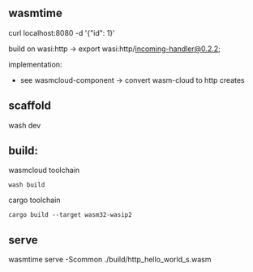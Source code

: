 ## wasmtime

curl localhost:8080 -d '{"id": 1}'

build on wasi:http
-> export wasi:http/incoming-handler@0.2.2;

implementation:
- see wasmcloud-component
-> convert wasm-cloud to http creates

## scaffold

wash dev

## build:

wasmcloud toolchain

```shell
wash build
```

cargo toolchain

```shell
cargo build --target wasm32-wasip2
```

## serve

wasmtime serve -Scommon ./build/http_hello_world_s.wasm